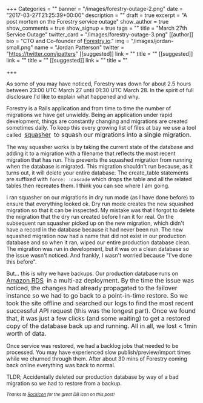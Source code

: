 +++
Categories = ""
banner = "/images/forestry-outage-2.png"
date = "2017-03-27T21:25:39+00:00"
description = ""
draft = true
excerpt = "A post mortem on the Forestry service outage"
show_author = true
show_comments = true
show_signup = true
tags = ""
title = "March 27th Service Outage"
twitter_card = "/images/forestry-outage-3.png"
[[author]]
bio = "CTO and Co-founder of <a href='https://forestry.io' title='Forestry.io CMS'>Forestry.io</a>."
img = "/images/jordan-small.png"
name = "Jordan Patterson"
twitter = "https://twitter.com/jpatters"
[[suggested]]
link = ""
title = ""
[[suggested]]
link = ""
title = ""
[[suggested]]
link = ""
title = ""

+++


As some of you may have noticed, Forestry was down for about 2.5 hours between 23:00 UTC March 27 until 01:30 UTC March 28. In the spirit of full disclosure I'd like to explain what happened and why.

Forestry is a Rails application and from time to time the number of migrations we have get unwieldy. Being an application under rapid development, things are constantly changing and migrations are created sometimes daily. To keep this every growing list of files at bay we use a tool called 
<a href="https://github.com/jalkoby/squasher" style="font-size: 1rem; background-color: rgb(255, 255, 255);">squasher</a>
<span style="font-size: 1rem;">&nbsp;to squash our migrations into a single migration.</span>

The way squasher works is by taking the current state of the database and adding it to a migration with a filename that reflects the most recent migration that has run. This prevents the squashed migration from running when the database is migrated. This migration shouldn't run because, as it turns out, it will delete your entire database. The create_table statements are suffixed with `force: :cascade` which drops the table and all the related tables then recreates them. I think you can see where I am going.

I ran squasher on our migrations in dry run mode (as I have done before) to ensure that everything looked ok. Dry run mode creates the new squashed migration so that it can be inspected. My mistake was that I forgot to delete the migration that the dry run created before I ran it for real. On the subsequent run squasher picked up on the new migration, which didn't have a record in the database because it had never been run. The new squashed migration now had a name that did not exist in our production database and so when it ran, wiped our entire production database clean. The migration was run in development, but it was on a clean database so the issue wasn't noticed. And frankly, I wasn't worried because "I've done this before".

But... this is why we have backups. Our production database runs on 
<a href="https://aws.amazon.com/rds/" style="font-size: 1rem; background-color: rgb(255, 255, 255);">Amazon&nbsp;RDS</a>
<span style="font-size: 1rem;">&nbsp;in a multi-az deployment. By the time the issue was noticed, the changes had already propagated to the failover instance so we had to go back to a point-in-time restore. So we took the site offline and searched our logs to find the most recent successful API request (this was the longest part). Once we found that, it was just a few clicks (and some waiting) to get a restored copy of the database back up and running. All in all, we lost &lt; 1min worth of data.</span>

Once service was restored, we had a backlog jobs that needed to be processed. You may have experienced slow publish/preview/import times while we churned through them. After about 30 mins of Forestry coming back online everything was back to normal.

TLDR; Accidentally deleted our production database by way of a bad migration so we had to restore from a backup.

<span style="font-size: .8em;"><em>Thanks to
<a href="https://thenounproject.com/rockicon/">Rockicon</a> for the great DB icon on this post!</em></span>